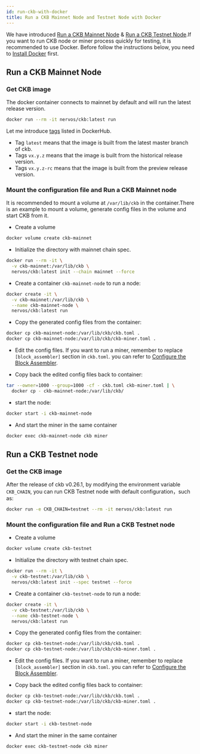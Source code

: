 ```yaml
---
id: run-ckb-with-docker
title: Run a CKB Mainnet Node and Testnet Node with Docker
---
```


We have introduced [Run a CKB Mainnet Node](mainnet.md) & [Run a CKB Testnet Node](testnet.md).If you want to run CKB node or miner process quickly for testing, it is recommended to use Docker. Before follow the instructions below, you need to [Install Docker](https://docs.docker.com/get-docker/) first.


## Run a CKB Mainnet Node

### Get CKB image

The docker container connects to mainnet by default and will run the latest release version.

```bash
docker run --rm -it nervos/ckb:latest run
```


Let me introduce [tags](https://hub.docker.com/r/nervos/ckb/tags) listed in DockerHub.

-   Tag `latest` means that the image is built from the latest master branch of ckb.
-   Tags `vx.y.z` means that the image is built from the historical release version.
-   Tags `vx.y.z-rc` means that the image is built from the preview release version.

### Mount the configuration file and Run a CKB Mainnet node

It is recommended to mount a volume at `/var/lib/ckb` in the container.There is an example to mount a volume, generate config files in the volume
and start CKB from it.

* Create a volume

```bash
docker volume create ckb-mainnet
```

* Initialize the directory with mainnet chain spec.

```bash
docker run --rm -it \
  -v ckb-mainnet:/var/lib/ckb \
  nervos/ckb:latest init --chain mainnet --force
```

* Create a container `ckb-mainnet-node` to run a node:

```bash
docker create -it \
  -v ckb-mainnet:/var/lib/ckb \
  --name ckb-mainnet-node \
  nervos/ckb:latest run
```

* Copy the generated config files from the container:

```bash
docker cp ckb-mainnet-node:/var/lib/ckb/ckb.toml .
docker cp ckb-mainnet-node:/var/lib/ckb/ckb-miner.toml .
```

* Edit the config files.
If you want to run a miner, remember to replace `[block_assembler]` section in `ckb.toml`. you can refer to [Configure the Block Assembler](http://localhost:3000/docs/basics/guides/devchain#3-configure-the-block-assembler).

* Copy back the edited config files back to container:

```bash
tar --owner=1000 --group=1000 -cf - ckb.toml ckb-miner.toml | \
  docker cp - ckb-mainnet-node:/var/lib/ckb/
```

* start the node:

```bash
docker start -i ckb-mainnet-node
```

* And start the miner in the same container

```bash
docker exec ckb-mainnet-node ckb miner
```
## Run a CKB Testnet node

### Get the CKB image
After the release of ckb v0.26.1, by modifying the environment variable `CKB_CHAIN`, you can run CKB Testnet node with default configuration，such as:

```bash
docker run -e CKB_CHAIN=testnet --rm -it nervos/ckb:latest run
```

### Mount the configuration file and Run a CKB Testnet node

* Create a volume

```bash
docker volume create ckb-testnet
```

* Initialize the directory with testnet chain spec.

```bash
docker run --rm -it \
  -v ckb-testnet:/var/lib/ckb \
  nervos/ckb:latest init --spec testnet --force
```

* Create a container `ckb-testnet-node` to run a node:

```bash
docker create -it \
  -v ckb-testnet:/var/lib/ckb \
  --name ckb-testnet-node \
  nervos/ckb:latest run
```

* Copy the generated config files from the container:

```bash
docker cp ckb-testnet-node:/var/lib/ckb/ckb.toml .
docker cp ckb-testnet-node:/var/lib/ckb/ckb-miner.toml .
```

* Edit the config files. 
If you want to run a miner, remember to replace `[block_assembler]` section in `ckb.toml`. you can refer to [Configure the Block Assembler](http://localhost:3000/docs/basics/guides/devchain#3-configure-the-block-assembler).

* Copy back the edited config files back to container:

```bash
docker cp ckb-testnet-node:/var/lib/ckb/ckb.toml .
docker cp ckb-testnet-node:/var/lib/ckb/ckb-miner.toml .
```

* start the node:

```bash
docker start -i ckb-testnet-node
```

* And start the miner in the same container

```bash
docker exec ckb-testnet-node ckb miner
```